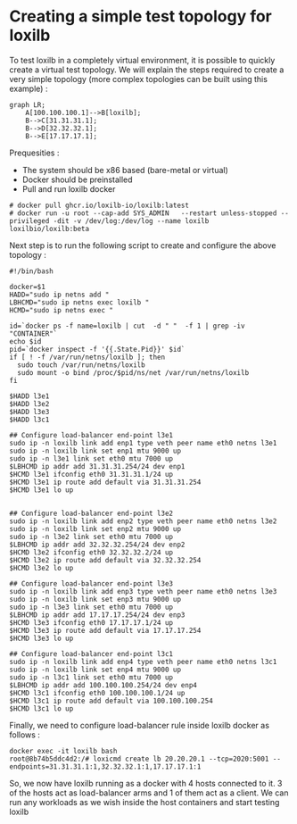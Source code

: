 # Creating a simple test topology for loxilb

To test loxilb in a completely virtual environment, it is possible to quickly create a virtual test topology. We will explain the steps required to create a very simple topology (more complex topologies can be built using this example) :


```mermaid
graph LR;
    A[100.100.100.1]-->B[loxilb];
    B-->C[31.31.31.1];
    B-->D[32.32.32.1];
    B-->E[17.17.17.1];
```

Prequesities :
* The system should be x86 based (bare-metal or virtual)
* Docker should be preinstalled
* Pull and run loxilb docker 
```
# docker pull ghcr.io/loxilb-io/loxilb:latest
# docker run -u root --cap-add SYS_ADMIN   --restart unless-stopped --privileged -dit -v /dev/log:/dev/log --name loxilb loxilbio/loxilb:beta
```

Next step is to run the following script to create and configure the above topology :

```
#!/bin/bash

docker=$1
HADD="sudo ip netns add "
LBHCMD="sudo ip netns exec loxilb "
HCMD="sudo ip netns exec "

id=`docker ps -f name=loxilb | cut  -d " "  -f 1 | grep -iv  "CONTAINER"`
echo $id
pid=`docker inspect -f '{{.State.Pid}}' $id`
if [ ! -f /var/run/netns/loxilb ]; then
  sudo touch /var/run/netns/loxilb
  sudo mount -o bind /proc/$pid/ns/net /var/run/netns/loxilb
fi

$HADD l3e1
$HADD l3e2
$HADD l3e3
$HADD l3c1

## Configure load-balancer end-point l3e1
sudo ip -n loxilb link add enp1 type veth peer name eth0 netns l3e1
sudo ip -n loxilb link set enp1 mtu 9000 up
sudo ip -n l3e1 link set eth0 mtu 7000 up
$LBHCMD ip addr add 31.31.31.254/24 dev enp1
$HCMD l3e1 ifconfig eth0 31.31.31.1/24 up
$HCMD l3e1 ip route add default via 31.31.31.254
$HCMD l3e1 lo up


## Configure load-balancer end-point l3e2
sudo ip -n loxilb link add enp2 type veth peer name eth0 netns l3e2
sudo ip -n loxilb link set enp2 mtu 9000 up
sudo ip -n l3e2 link set eth0 mtu 7000 up
$LBHCMD ip addr add 32.32.32.254/24 dev enp2
$HCMD l3e2 ifconfig eth0 32.32.32.2/24 up
$HCMD l3e2 ip route add default via 32.32.32.254
$HCMD l3e2 lo up

## Configure load-balancer end-point l3e3
sudo ip -n loxilb link add enp3 type veth peer name eth0 netns l3e3
sudo ip -n loxilb link set enp3 mtu 9000 up
sudo ip -n l3e3 link set eth0 mtu 7000 up
$LBHCMD ip addr add 17.17.17.254/24 dev enp3
$HCMD l3e3 ifconfig eth0 17.17.17.1/24 up
$HCMD l3e3 ip route add default via 17.17.17.254
$HCMD l3e3 lo up

## Configure load-balancer end-point l3c1
sudo ip -n loxilb link add enp4 type veth peer name eth0 netns l3c1
sudo ip -n loxilb link set enp4 mtu 9000 up
sudo ip -n l3c1 link set eth0 mtu 7000 up
$LBHCMD ip addr add 100.100.100.254/24 dev enp4
$HCMD l3c1 ifconfig eth0 100.100.100.1/24 up
$HCMD l3c1 ip route add default via 100.100.100.254
$HCMD l3c1 lo up
```

Finally, we need to configure load-balancer rule inside loxilb docker as follows :
```
docker exec -it loxilb bash
root@8b74b5ddc4d2:/# loxicmd create lb 20.20.20.1 --tcp=2020:5001 --endpoints=31.31.31.1:1,32.32.32.1:1,17.17.17.1:1
```

So, we now have loxilb running as a docker with 4 hosts connected to it. 3 of the hosts act as load-balancer arms and 1 of them act as a client. We can run any workloads as we wish inside the host containers and start testing loxilb



